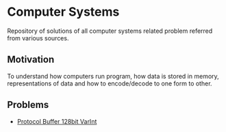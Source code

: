# Computer Systems

Repository of solutions of all computer systems related problem referred from various sources.

## Motivation

To understand how computers run program, how data is stored in memory, representations of data and how to encode/decode to one form to other.

## Problems

- [Protocol Buffer 128bit VarInt](/protobuf-varint)
